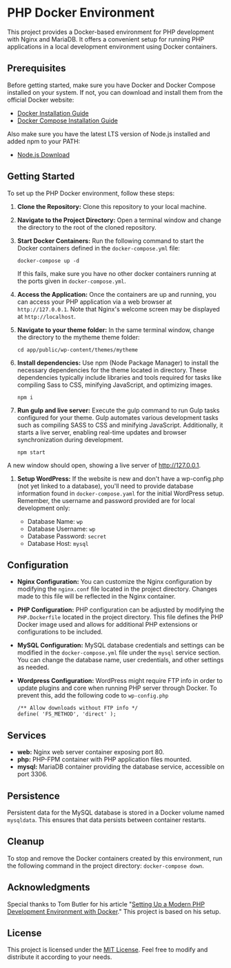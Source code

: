 # PHP Docker Environment

This project provides a Docker-based environment for PHP development with Nginx and MariaDB. It offers a convenient setup for running PHP applications in a local development environment using Docker containers.

## Prerequisites

Before getting started, make sure you have Docker and Docker Compose installed on your system. If not, you can download and install them from the official Docker website:

-   [Docker Installation Guide](https://docs.docker.com/get-docker/)
-   [Docker Compose Installation Guide](https://docs.docker.com/compose/install/)

Also make sure you have the latest LTS version of Node.js installed and added npm to your PATH:

-   [Node.js Download](https://nodejs.org/en/download)

## Getting Started

To set up the PHP Docker environment, follow these steps:

1. **Clone the Repository:** Clone this repository to your local machine.

2. **Navigate to the Project Directory:** Open a terminal window and change the directory to the root of the cloned repository.

3. **Start Docker Containers:** Run the following command to start the Docker containers defined in the `docker-compose.yml` file:

    ```
    docker-compose up -d
    ```

    If this fails, make sure you have no other docker containers running at the ports given in `docker-compose.yml`.

4. **Access the Application:** Once the containers are up and running, you can access your PHP application via a web browser at `http://127.0.0.1`. Note that Nginx's welcome screen may be displayed at `http://localhost`.
5. **Navigate to your theme folder:** In the same terminal window, change the directory to the mytheme theme folder:
    ```
    cd app/public/wp-content/themes/mytheme
    ```
6. **Install dependencies:** Use npm (Node Package Manager) to install the necessary dependencies for the theme located in directory. These dependencies typically include libraries and tools required for tasks like compiling Sass to CSS, minifying JavaScript, and optimizing images.

    ```
    npm i
    ```

7. **Run gulp and live server:** Execute the gulp command to run Gulp tasks configured for your theme. Gulp automates various development tasks such as compiling SASS to CSS and minifying JavaScript. Additionally, it starts a live server, enabling real-time updates and browser synchronization during development.

    ```
    npm start
    ```

A new window should open, showing a live server of http://127.0.0.1.

1. **Setup WordPress:** If the website is new and don't have a wp-config.php (not yet linked to a database), you'll need to provide database information found in `docker-compose.yaml` for the initial WordPress setup. Remember, the username and password provided are for local development only:

    - Database Name: `wp`
    - Database Username: `wp`
    - Database Password: `secret`
    - Database Host: `mysql`

## Configuration

-   **Nginx Configuration:** You can customize the Nginx configuration by modifying the `nginx.conf` file located in the project directory. Changes made to this file will be reflected in the Nginx container.

-   **PHP Configuration:** PHP configuration can be adjusted by modifying the `PHP.Dockerfile` located in the project directory. This file defines the PHP Docker image used and allows for additional PHP extensions or configurations to be included.

-   **MySQL Configuration:** MySQL database credentials and settings can be modified in the `docker-compose.yml` file under the `mysql` service section. You can change the database name, user credentials, and other settings as needed.

-   **Wordpress Configuration:** WordPress might require FTP info in order to update plugins and core when running PHP server through Docker. To prevent this, add the following code to `wp-config.php`
    ```
    /** Allow downloads without FTP info */
    define( 'FS_METHOD', 'direct' );
    ```
    
## Services

-   **web:** Nginx web server container exposing port 80.
-   **php:** PHP-FPM container with PHP application files mounted.
-   **mysql:** MariaDB container providing the database service, accessible on port 3306.

## Persistence

Persistent data for the MySQL database is stored in a Docker volume named `mysqldata`. This ensures that data persists between container restarts.

## Cleanup

To stop and remove the Docker containers created by this environment, run the following command in the project directory:
`docker-compose down`.

## Acknowledgments

Special thanks to Tom Butler for his article "[Setting Up a Modern PHP Development Environment with Docker](https://www.sitepoint.com/docker-php-development-environment/)." This project is based on his setup.

## License

This project is licensed under the [MIT License](LICENSE). Feel free to modify and distribute it according to your needs.

